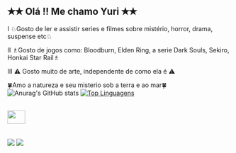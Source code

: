 ## ✭✭ Olá !! Me chamo Yuri ✭✭

Ⅰ ♘Gosto de ler e assistir series e filmes sobre mistério, horror, drama, suspense etc♘

Ⅱ ♗Gosto de jogos como: Bloodburn, Elden Ring, a serie Dark Souls, Sekiro, Honkai Star Rail♗

Ⅲ ⚠ Gosto muito de arte, independente de como ela é ⚠

🍀Amo a natureza e seu misterio sob a terra e ao mar🍀
![Anurag's GitHub stats](https://github-readme-stats.vercel.app/api?username=Spritze&theme=radical&show_icons=true)
[![Top Linguagens](https://github-readme-stats.vercel.app/api/top-langs/?username=Spritze&layout=compact)](https://github.com/anuraghazra/github-readme-stats)

<div style="display: inline_block"><br>
  <img src="https://cdn.jsdelivr.net/gh/devicons/devicon@latest/icons/java/java-original.svg" height="30" width="40">
          
</div>
 <br><br>
 
<div> 
  <a href="https://www.instagram.com/kukyour" target="_blank"><img src="https://img.shields.io/badge/-Instagram-%23E4405F?style=for-the-badge&logo=instagram&logoColor=white" target="_blank"></a> 	
  <a href = "mailto:yuribernardinodarosa@gmail.com"><img src="https://img.shields.io/badge/-Gmail-%23333?style=for-the-badge&logo=gmail&logoColor=white" target="_blank"></a>
</a> 
  
</div>
